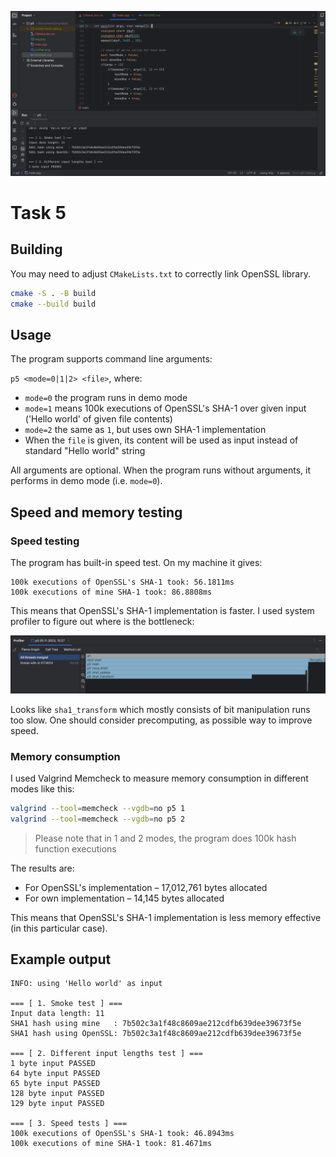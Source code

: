 ![img.png](img.png)

# Task 5
## Building

You may need to adjust `CMakeLists.txt` to correctly link OpenSSL library. 

```sh
cmake -S . -B build
cmake --build build
```

## Usage
The program supports command line arguments:

`p5 <mode=0|1|2> <file>`, where:

* `mode=0` the program runs in demo mode
* `mode=1` means 100k executions of OpenSSL's SHA-1 over given input ('Hello world' of given file contents)
* `mode=2` the same as `1`, but uses own SHA-1 implementation
* When the `file` is given, its content will be used as input instead of standard "Hello world" string

All arguments are optional. When the program runs without arguments, it performs in demo mode (i.e. `mode=0`).

## Speed and memory testing

### Speed testing
The program has built-in speed test. On my machine it gives:
```
100k executions of OpenSSL's SHA-1 took: 56.1811ms
100k executions of mine SHA-1 took: 86.8808ms
```

This means that OpenSSL's SHA-1 implementation is faster. I used system profiler to figure out where is the bottleneck:

![profiler.png](profiler.png)

Looks like `sha1_transform` which mostly consists of bit manipulation runs too slow. One should consider precomputing, as possible way to improve speed.

### Memory consumption
I used Valgrind Memcheck to measure memory consumption in different modes like this:
```sh
valgrind --tool=memcheck --vgdb=no p5 1
valgrind --tool=memcheck --vgdb=no p5 2
```

> Please note that in 1 and 2 modes, the program does 100k hash function executions

The results are:
* For OpenSSL's implementation – 17,012,761 bytes allocated
* For own implementation – 14,145 bytes allocated

This means that OpenSSL's SHA-1 implementation is less memory effective (in this particular case).

## Example output
```
INFO: using 'Hello world' as input

=== [ 1. Smoke test ] ===
Input data length: 11
SHA1 hash using mine   : 7b502c3a1f48c8609ae212cdfb639dee39673f5e
SHA1 hash using OpenSSL: 7b502c3a1f48c8609ae212cdfb639dee39673f5e

=== [ 2. Different input lengths test ] ===
1 byte input PASSED
64 byte input PASSED
65 byte input PASSED
128 byte input PASSED
129 byte input PASSED

=== [ 3. Speed tests ] ===
100k executions of OpenSSL's SHA-1 took: 46.8943ms
100k executions of mine SHA-1 took: 81.4671ms
```
